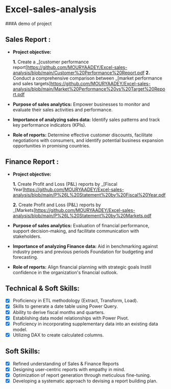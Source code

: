 # Excel-sales-analysis

###A demo of project 

## Sales Report :


- **Project objective:** 

    **1.** Create a _[customer performance report]https://github.com/MOURYAADEY/Excel-sales-analysis/blob/main/Customer%20Performance%20Report.pdf
    **2.** Conduct a comprehensive comparison between _[market performance and sales targets]https://github.com/MOURYAADEY/Excel-sales-analysis/blob/main/Market%20Performance%20vs%20Target%20Report.pdf

- **Purpose of sales analytics:** Empower businesses to monitor and evaluate their sales activities and performance.

- **Importance of analyzing sales data:** Identify sales patterns and track key performance indicators (KPIs).

- **Role of reports:** Determine effective customer discounts, facilitate negotiations with consumers, and identify potential business expansion opportunities in promising countries.


## Finance Report :

- **Project objective:** 

    **1.** Create Profit and Loss (P&L) reports by _[Fiscal Year]https://github.com/MOURYAADEY/Excel-sales-analysis/blob/main/P%26L%20Statement%20by%20Fiscal%20Year.pdf

   **2.** Create Profit and Loss (P&L) reports by _[Markets]https://github.com/MOURYAADEY/Excel-sales-analysis/blob/main/P%26L%20Statement%20by%20Markets.pdf

- **Purpose of sales analytics:** Evaluation of financial performance, support decision-making, and facilitate communication with stakeholders.

- **Importance of analyzing Finance data:** Aid in benchmarking against industry peers and previous periods Foundation for budgeting and forecasting.

- **Role of reports:** Align financial planning with strategic goals Instill confidence in the organization's financial outlook.


## Technical & Soft Skills:
- [x]	Proficiency in ETL methodology (Extract, Transform, Load).
- [x]	Skills to generate a date table using Power Query.
- [x]	Ability to derive fiscal months and quarters.
- [x]	Establishing data model relationships with Power Pivot.
- [x]	Proficiency in incorporating supplementary data into an existing data model.
- [x]	Utilizing DAX to create calculated columns.

## Soft Skills:
- [x]	Refined understanding of Sales & Finance Reports
- [x]	Designing user-centric reports with empathy in mind.
- [x]	Optimization of report generation through meticulous fine-tuning.
- [x]	Developing a systematic approach to devising a report building plan.
